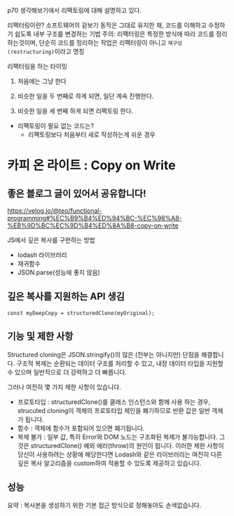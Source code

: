 p70 생각해보기에서 리팩토링에 대해 설명하고 있다.

리펙터링이란?
소프트웨어의 겉보기 동작은 그대로 유지한 채, 코드를 이해하고 수정하기 쉽도록 내부 구조를 변경하는 기법
주의: 리팩터링은 특정한 방식에 따라 코드를 정리하는것이며, 단순히 코드를 정리하는 작업은 리펙터링이 아니고 `재구성(restructuring)`이라고 명칭

리팩터링을 하는 타이밍

1. 처음에는 그냥 한다

2. 비슷한 일을 두 번째로 하게 되면, 일단 계속 진행한다.

3. 비슷한 일을 세 번째 하게 되면 리팩토링 한다.

- 리팩토링이 필요 없는 코드는?
  - 리팩토링보다 처음부터 새로 작성하는게 쉬운 경우

# 카피 온 라이트 : Copy on Write

## 좋은 블로그 글이 있어서 공유합니다!

https://velog.io/@teo/functional-programming#%EC%B9%B4%ED%94%BC-%EC%98%A8-%EB%9D%BC%EC%9D%B4%ED%8A%B8-copy-on-write

JS에서 깊은 복사를 구현하는 방법

- lodash 라이브러리
- 재귀함수
- JSON.parse(성능에 좋지 않음)

## 깊은 복사를 지원하는 API 생김

```
const myDeepCopy = structuredClone(myOriginal);
```

## 기능 및 제한 사항

Structured cloning은 JSON.stringify()의 많은 (전부는 아니지만) 단점을 해결합니다. 구조적 복제는 순환되는 데이터 구조를 처리할 수 있고, 내장 데이터 타입을 지원할 수 있으며 일반적으로 더 강력하고 더 빠릅니다.

그러나 여전히 몇 가지 제한 사항이 있습니다.

- 프로토타입 : structuredClone()를 클래스 인스턴스와 함께 사용 하는 경우, strucuted cloning이 객체의 프로토타입 체인을 폐기하므로 반환 값은 일반 객체가 됩니다.
- 함수 : 객체에 함수가 포함되어 있으면 폐기됩니다.
- 복제 불가 : 일부 값, 특히 Error와 DOM 노드는 구조화된 복제가 불가능합니다. 그것은 structuredClone() 예외 에러(throw)의 원인이 됩니다.
  이러한 제한 사항이 당신이 사용하려는 상황에 해당한다면 Lodash와 같은 라이브러리는 여전히 다른 깊은 복사 알고리즘을 custom하여 적용할 수 있도록 제공하고 있습니다.

## 성능

요약 : 복사본을 생성하기 위한 기본 접근 방식으로 정해놓아도 손색없습니다.
